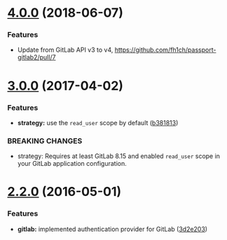 
# [4.0.0](https://github.com/fh1ch/passport-gitlab2/compare/v3.0.0...v4.0.0) (2018-06-07)

### Features

* Update from GitLab API v3 to v4, https://github.com/fh1ch/passport-gitlab2/pull/7

# [3.0.0](https://github.com/fh1ch/passport-gitlab2/compare/v2.2.0...v3.0.0) (2017-04-02)

### Features

* **strategy:** use the `read_user` scope by default ([b381813](https://github.com/fh1ch/passport-gitlab2/commit/b3818131cc1556816eb963e6a91834a87fc09176))

### BREAKING CHANGES

* strategy: Requires at least GitLab 8.15 and enabled `read_user` scope in your GitLab application configuration.


<a name="2.2.0"></a>
# [2.2.0](https://github.com/fh1ch/passport-gitlab2/compare/v2.1.0...v2.2.0) (2016-05-01)

### Features

* **gitlab:** implemented authentication provider for GitLab ([3d2e203](https://github.com/fh1ch/passport-gitlab2/commit/3d2e20303593f4522fe79ec9793f9874667cb824))
